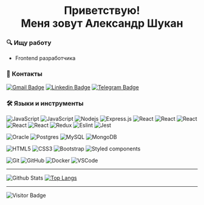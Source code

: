 <h1 align="center">Приветствую!<br />Меня зовут Александр Шукан</h1>

### 🔍 Ищу работу
* Frontend разработчика</h3>



### 📖 Контакты
[![Gmail Badge](https://img.shields.io/badge/-avshukan@gmail.com-c14438?style=for-the-badge&logo=Gmail&logoColor=white&link=mailto:avshukan@gmail.com)](mailto:avshukan@gmail.com)
[![Linkedin Badge](https://img.shields.io/badge/-avshukan-blue?style=for-the-badge&logo=Linkedin&logoColor=white&link=https://www.linkedin.com/in/avshukan/)](https://www.linkedin.com/in/avshukan/)
[![Telegram Badge](https://img.shields.io/badge/-avshukan-0088cc?style=for-the-badge&logo=Telegram&logoColor=white)](https://t.me/avshukan)



### 🛠 Языки и инструменты
![JavaScript](https://img.shields.io/badge/JavaScript-F0DB4F?style=for-the-badge&logo=javascript&logoColor=black)
![JavaScript](https://img.shields.io/badge/JavaScript-black?style=for-the-badge&logo=javascript&logoColor=F0DB4F)
![Nodejs](https://img.shields.io/badge/node.js-68A063.svg?style=for-the-badge&logo=node.js&logoColor=white)
![Express.js](https://img.shields.io/badge/Express-68A063?style=for-the-badge&logo=express&logoColor=FFFFFF)
![React](https://img.shields.io/badge/react%20-%2300D9FF.svg?&style=for-the-badge&logo=react&logoColor=white)
![React](https://img.shields.io/badge/React-black?style=for-the-badge&logo=react&logoColor=61DAFB)
![React](https://img.shields.io/badge/React-white?style=for-the-badge&logo=react&logoColor=61DAFB)
![React](https://img.shields.io/badge/React-282C34?style=for-the-badge&logo=react&logoColor=black)
![React](https://img.shields.io/badge/React-282C34?style=for-the-badge&logo=react&logoColor=61DAFB)
![Redux](https://img.shields.io/badge/Redux-282C34?style=for-the-badge&logo=redux&logoColor=764ABC)
![Eslint](https://img.shields.io/badge/ESLint-282C34?style=for-the-badge&logo=eslint&logoColor=4B32C3)
![Jest](https://img.shields.io/badge/Jest-282C34?style=for-the-badge&logo=jest&logoColor=C21325)

![Oracle](https://img.shields.io/badge/Oracle-ff0000?style=for-the-badge&logo=oracle&logoColor=white)
![Postgres](https://img.shields.io/badge/PostgreSQL-316192?style=for-the-badge&logo=postgresql&logoColor=white) 
![MySQL](https://img.shields.io/badge/MySQL-00758F?style=for-the-badge&logo=mysql&logoColor=white)
![MongoDB](https://img.shields.io/badge/-MongoDB-black?style=for-the-badge&logo=mongodb)

![HTML5](https://img.shields.io/badge/-HTML5-E34F26?style=for-the-badge&logo=html5&logoColor=white)
![CSS3](https://img.shields.io/badge/-CSS3-1572B6?style=for-the-badge&logo=css3)
![Bootstrap](https://img.shields.io/badge/Bootstrap-563D7C?style=for-the-badge&logo=bootstrap&logoColor=white)
![Styled components](https://img.shields.io/static/v1?style=for-the-badge&label=&message=styled-components&color=282C34&logo=styled-components&logoColor=DB7093)

![Git](https://img.shields.io/badge/Git-black?style=for-the-badge&logo=git)
![GitHub](https://img.shields.io/badge/-GitHub-181717?style=for-the-badge&logo=github)
![Docker](https://img.shields.io/badge/-Docker-black?style=for-the-badge&logo=docker)
![VSCode](https://img.shields.io/badge/VS%20Code-282C34?style=for-the-badge&logo=visual-studio-code&logoColor=007ACC)


___
![Github Stats](https://github-readme-stats.vercel.app/api?username=avshukan&title_color=0074D9&text_color=E5C07B&icon_color=2ECC40&border_color=30363D&bg_color=161B22&show_icons=true&cache_seconds=1800&locale=en&border_radius=5&hide=,issues,&count_private=true&include_all_commit=true)
[![Top Langs](https://github-readme-stats.vercel.app/api/top-langs/?username=avshukan&layout=compact&theme=vision-friendly-dark)](https://github.com/anuraghazra/github-readme-stats)
___
![Visitor Badge](https://visitor-badge.laobi.icu/badge?page_id=avshukan)



<!--
**avshukan/avshukan** is a ✨ _special_ ✨ repository because its `README.md` (this file) appears on your GitHub profile.

Here are some ideas to get you started:

- 🔭 I’m currently working on ...
- 🌱 I’m currently learning ...
- 👯 I’m looking to collaborate on ...
- 🤔 I’m looking for help with ...
- 💬 Ask me about ...
- 📫 How to reach me: ...
- 😄 Pronouns: ...
- ⚡ Fun fact: ...
-->
